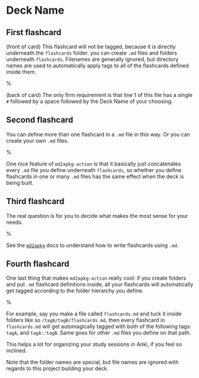 # Deck Name

## First flashcard

(front of card) This flashcard will not be tagged, because it is directly underneath the `flashcards` folder. you can create `.md` files and folders underneath `flashcards`. Filenames are generally ignored, but directory names are used to automatically apply tags to all of the flashcards defined inside them.

%

(back of card) The only firm requirement is that line 1 of this file has a single `#` followed by a space followed by the Deck Name of your choosing.

## Second flashcard

You can define more than one flashcard in a `.md` file in this way. Or you can create your own `.md` files.

%

One nice feature of `md2apkg-action` is that it basically just concatenates every `.md` file you define underneath `flashcards`, so whether you define flashcards in one or many `.md` files has the same effect when the deck is being built.

## Third flashcard

The real question is for you to decide what makes the most sense for your needs.

%

See the [`md2apkg`](https://github.com/Steve2955/md2apkg) docs to understand how to write flashcards using `.md`.

## Fourth flashcard

One last thing that makes `md2apkg-action` really cool: if you create folders and put `.md` flashcard definitions inside, all your flashcards will automatically get tagged according to the folder hierarchy you define.


%

For example, say you make a file called `flashcards.md` and tuck it inside folders like so `/tagA/tagB/flashcards.md`, then every flashcard in `flashcards.md` will get automagically tagged with both of the following tags: `tagA`, and `tagA::tagB`. Same goes for other `.md` files you define on that path.

This helps a lot for organizing your study sessions in Anki, if you feel so inclined.

Note that the folder names are special, but file names are ignored with regards to this project building your deck.
